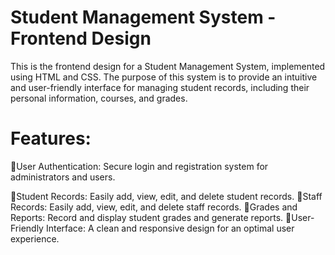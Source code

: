 # Student Management System - Frontend Design


This is the frontend design for a Student Management System, implemented using HTML and CSS. The purpose of this system is to provide an intuitive and user-friendly interface for managing student records, including their personal information, courses, and grades.

# Features:

🔹User Authentication: Secure login and registration system for administrators and users.


🔹Student Records: Easily add, view, edit, and delete student records.
🔹Staff Records: Easily add, view, edit, and delete staff records.
🔹Grades and Reports: Record and display student grades and generate reports.
🔹User-Friendly Interface: A clean and responsive design for an optimal user experience.
